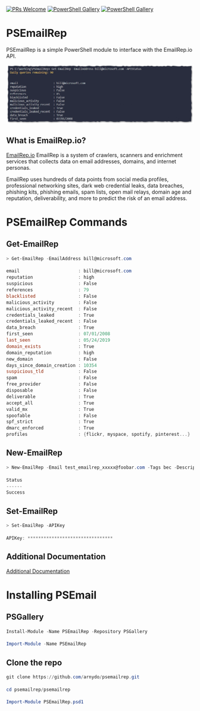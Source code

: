 [![PRs Welcome](https://img.shields.io/badge/PRs-welcome-brightgreen.svg?style=flat-square)](http://makeapullrequest.com)
[![PowerShell Gallery](https://img.shields.io/powershellgallery/v/PSEmailRep.svg)](https://www.powershellgallery.com/packages/PSEmailRep)
[![PowerShell Gallery](https://img.shields.io/powershellgallery/dt/PSEmailRep.svg)](https://www.powershellgallery.com/packages/PSEmailRep)

# PSEmailRep

PSEmailRep is a simple PowerShell module to interface with the EmailRep.io API.

![ScreenShot](/Media/screenshot.png)

## What is EmailRep.io?

[EmailRep.io](https://emailrep.io/) EmailRep is a system of crawlers, scanners and enrichment services that collects data on email addresses, domains, and internet personas.

EmailRep uses hundreds of data points from social media profiles, professional networking sites, dark web credential leaks, data breaches, phishing kits, phishing emails, spam lists, open mail relays, domain age and reputation, deliverability, and more to predict the risk of an email address.

# PSEmailRep Commands

## Get-EmailRep

```powershell
> Get-EmailRep -EmailAddress bill@microsoft.com

email                      : bill@microsoft.com
reputation                 : high
suspicious                 : False
references                 : 79
blacklisted                : False
malicious_activity         : False
malicious_activity_recent  : False
credentials_leaked         : True
credentials_leaked_recent  : False
data_breach                : True
first_seen                 : 07/01/2008
last_seen                  : 05/24/2019
domain_exists              : True
domain_reputation          : high
new_domain                 : False
days_since_domain_creation : 10354
suspicious_tld             : False
spam                       : False
free_provider              : False
disposable                 : False
deliverable                : True
accept_all                 : True
valid_mx                   : True
spoofable                  : False
spf_strict                 : True
dmarc_enforced             : True
profiles                   : {flickr, myspace, spotify, pinterest...}
```

## New-EmailRep
```powershell
> New-EmailRep -Email test_emailrep_xxxxx@foobar.com -Tags bec -Description 'Business email takeover' -ApiKey $ApiKey

Status
------
Success
```

## Set-EmailRep
```powershell
> Set-EmailRep -APIKey

APIKey: ********************************
```

## Additional Documentation
[Additional Documentation](/Docs)

# Installing PSEmail

## PSGallery
```powershell
Install-Module -Name PSEmailRep -Repository PSGallery

Import-Module -Name PSEmailRep
```

## Clone the repo
```powershell
git clone https://github.com/arnydo/psemailrep.git

cd psemailrep/psemailrep

Import-Module PSEmailRep.psd1
```
